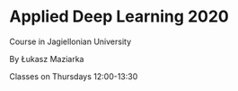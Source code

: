 #  Applied Deep Learning 2020

Course in Jagiellonian University

By Łukasz Maziarka

Classes on Thursdays 12:00-13:30

